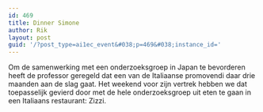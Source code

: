 ```yaml
---
id: 469
title: Dinner Simone
author: Rik
layout: post
guid: '/?post_type=ai1ec_event&#038;p=469&#038;instance_id='
---
```

Om de samenwerking met een onderzoeksgroep in Japan te bevorderen heeft de professor geregeld dat een van de Italiaanse promovendi daar drie maanden aan de slag gaat. Het weekend voor zijn vertrek hebben we dat toepasselijk gevierd door met de hele onderzoeksgroep uit eten te gaan in een Italiaans restaurant: Zizzi.